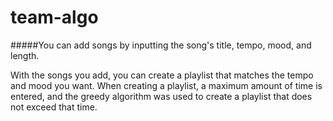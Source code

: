 # team-algo
#####You can add songs by inputting the song's title, tempo, mood, and length.

With the songs you add, you can create a playlist that matches the tempo and mood you want. 
When creating a playlist, a maximum amount of time is entered, and the greedy algorithm was used to create a playlist that does not exceed that time.

